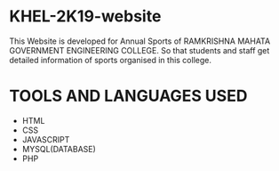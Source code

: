 # KHEL-2K19-website
This Website is developed for Annual Sports of RAMKRISHNA MAHATA GOVERNMENT ENGINEERING COLLEGE.
So that students and staff get detailed information of sports organised in this college.

# TOOLS AND LANGUAGES USED
  - HTML
  - CSS
  - JAVASCRIPT
  - MYSQL(DATABASE)
  - PHP
